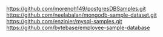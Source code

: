 https://github.com/morenoh149/postgresDBSamples.git
https://github.com/neelabalan/mongodb-sample-dataset.git
https://github.com/enzinier/mysql-samples.git
https://github.com/bytebase/employee-sample-database
